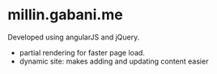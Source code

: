 # millin.gabani.me

Developed using angularJS and jQuery. 
- partial rendering for faster page load.
- dynamic site: makes adding and updating content easier 
